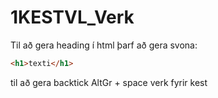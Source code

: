 # 1KESTVL_Verk
Til að gera heading í html þarf að gera svona:
```html
<h1>texti</h1>
```
til að gera backtick AltGr + space
verk fyrir kest
